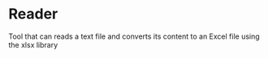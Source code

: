 # Reader

Tool that can reads a text file and converts its content to an Excel file using the xlsx library
